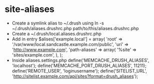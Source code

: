 # site-aliases

- Create a symlink alias to ~/.drush using ln -s ~/.drush/aliases.drushrc.php path/to/this/aliases.drushrc.php
- Create a ~/.drush/local.aliases.drushrc.php
- Add in entry 
    $alises['example.local'] = array(
      'root' => '/var/www/local.sandcastle.example.com/public',
      'uri' => 'http://www.example.com',
      'path-aliases' => array(
        '%site' => 'sites/example.com',
    ),
   );
- Inside aliases.settings.php
    define('MEMCACHE_DRUSH_ALIASES', 'localhost');
    define('MEMCACHE_PORT_DRUSH_ALIASES', 11211);
    define('REMOTE_USER', 'loginusername');
    define('SITELIST_URL', 'http://sitelist.example.com/api/sites?format=drush_aliases');

